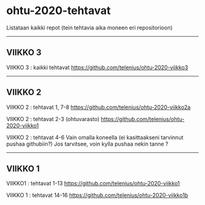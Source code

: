# ohtu-2020-tehtavat
Listataan kaikki repot (tein tehtavia aika moneen eri repositorioon)

----
## VIIKKO 3

VIIKKO 3 : kaikki tehtavat 
https://github.com/telenius/ohtu-2020-viikko3

----
## VIIKKO 2

VIIKKO 2 : tehtavat 1, 7-8
https://github.com/telenius/ohtu-2020-viikko2a

VIIKKO 2 : tehtavat 2-3 (ohtuvarasto)
https://github.com/telenius/ohtu-2020-viikko1

VIIKKO 2 : tehtavat 4-6
Vain omalla koneella (ei kasittaakseni tarvinnut pushaa githubiin?)
Jos tarvitsee, voin kylla pushaa nekin tanne ?

----
## VIIKKO 1

VIIKKO1 : tehtavat 1-13
https://github.com/telenius/ohtu-2020-viikko1

VIIKKO 1 : tehtavat 14-16
https://github.com/telenius/ohtu-2020-viikko1b



